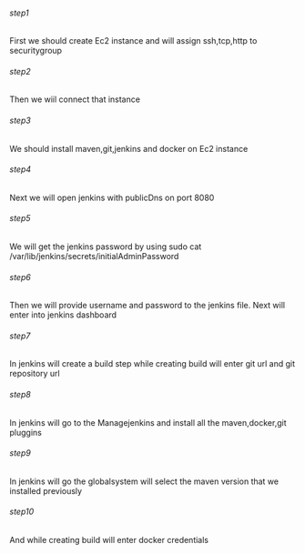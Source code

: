 <h6>step1</h6>
<p>First we should create Ec2 instance and will assign ssh,tcp,http to securitygroup</p>

<h6>step2</h6>
<p>Then we wiil connect that instance </p>

<h6>step3</h6>
<p>We should install maven,git,jenkins and docker on Ec2 instance</p>

<h6>step4</h6>
<p>Next we will open jenkins with publicDns on port 8080</p>

<h6>step5</h6>
<p>We will get the jenkins password by using sudo cat /var/lib/jenkins/secrets/initialAdminPassword</p>

<h6>step6</h6>
<p>Then we will provide username and password to the jenkins file. Next will enter into jenkins dashboard</p>


<h6>step7</h6>
<p>In jenkins will create a build step while creating build will enter git url and git repository url</p>


<h6>step8</h6>
<p>In jenkins will go to the Managejenkins and install all the maven,docker,git pluggins</p>


<h6>step9</h6>
<p>In jenkins will go the globalsystem will select the maven version that we installed previously</p>


<h6>step10</h6>
<p>And while creating build will enter docker credentials</p>